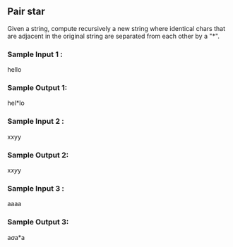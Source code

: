 ## Pair star
Given a string, compute recursively a new string where identical chars that are adjacent in the original string are separated from each other by a "*".
### Sample Input 1 :
hello
### Sample Output 1:
hel*lo
### Sample Input 2 :
xxyy
### Sample Output 2:
x*xy*y
### Sample Input 3 :
aaaa
### Sample Output 3:
a*a*a*a